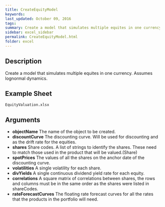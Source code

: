 ```yaml
---
title: CreateEquityModel
keywords:
last_updated: October 09, 2016
tags:
summary: Create a model that simulates multiple equites in one currency.
sidebar: excel_sidebar
permalink: CreateEquityModel.html
folder: excel
---
```


## Description
Create a model that simulates multiple equites in one currency.  Assumes lognormal dynamics.

<!--HUMAN EDIT START-->

<!--## Details-->

<!--HUMAN EDIT END-->

## Example Sheet

    EquityValuation.xlsx

## Arguments

* **objectName** The name of the object to be created.
* **discountCurve** The discounting curve.  Will be used for discounting and as the drift rate for the equities.
* **shares** Share codes.  A list of strings to identify the shares.  These need to match those used in the product that will be valued.(Share)
* **spotPrices** The values of all the shares on the anchor date of the discounting curve. 
* **volatilities** A single volatility for each share.
* **divYields** A single continuous dividend yield rate for each equity.
* **correlations** A square matrix of correlations between shares, the rows and columns must be in the same order as the shares were listed in shareCodes.
* **rateForecastCurves** The floating rate forecast curves for all the rates that the products in the portfolio will need.

<!--HUMAN EDIT START-->

<!--## Validation-->

<!--HUMAN EDIT END-->

